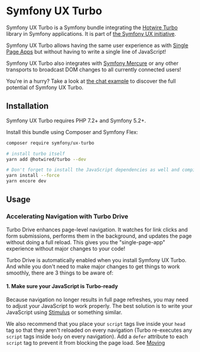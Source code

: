 # Symfony UX Turbo

Symfony UX Turbo is a Symfony bundle integrating the [Hotwire Turbo](https://turbo.hotwire.dev)
library in Symfony applications. It is part of [the Symfony UX initiative](https://symfony.com/ux).

Symfony UX Turbo allows having the same user experience as with [Single Page Apps](https://en.wikipedia.org/wiki/Single-page_application)
but without having to write a single line of JavaScript!

Symfony UX Turbo also integrates with [Symfony Mercure](https://symfony.com/doc/current/mercure.html)
or any other transports to broadcast DOM changes to all currently connected users!

You're in a hurry? Take a look at [the chat example](#sending-async-changes-using-mercure-a-chat)
to discover the full potential of Symfony UX Turbo.

## Installation

Symfony UX Turbo requires PHP 7.2+ and Symfony 5.2+.

Install this bundle using Composer and Symfony Flex:

```sh
composer require symfony/ux-turbo

# install turbo itself
yarn add @hotwired/turbo --dev

# Don't forget to install the JavaScript dependencies as well and compile
yarn install --force
yarn encore dev
```

## Usage

### Accelerating Navigation with Turbo Drive

Turbo Drive enhances page-level navigation. It watches for link clicks and form submissions,
performs them in the background, and updates the page without doing a full reload.
This gives you the "single-page-app" experience without major changes to your code!

Turbo Drive is automatically enabled when you install Symfony UX Turbo. And while
you don't need to make major changes to get things to work smoothly, there are 3
things to be aware of:

#### 1. Make sure your JavaScript is Turbo-ready

Because navigation no longer results in full page refreshes, you may need to
adjust your JavaScript to work properly. The best solution is to write your
JavaScript using [Stimulus](https://stimulus.hotwire.dev/) or something similar.

We also recommend that you place your `script` tags live inside your `head` tag so
that they aren't reloaded on every navigation (Turbo re-executes any `script` tags
inside `body` on every navigation). Add a `defer` attribute to each `script` tag
to prevent it from blocking the page load. See
[Moving <script> inside <head> and the "defer" Attribute](https://symfony.com/blog/moving-script-inside-head-and-the-defer-attribute)
for more info.

#### 2. Reloading When a JavaScript/CSS File Changes

Turbo drive can automatically perform a full refresh if the content of one of
your CSS or JS files _changes_, to ensure that your users always have the latest
version.

To enable this, first verify that you have versioning enabled in Encore so that
your filenames change when the file contents change:

```js
// webpack.config.js

Encore.
    // ...
    .enableVersioning(Encore.isProduction())
```

Then add a `data-turbo-track="reload"` attribute to all of your `script` and
`link` tags:

```yml
# config/packages/webpack_encore.yaml
webpack_encore:
    # ...

    script_attributes:
        defer: true
        'data-turbo-track': reload
    link_attributes:
        'data-turbo-track': reload
```

For more info, see:
[Turbo: Reloading When Assets Change](https://turbo.hotwire.dev/handbook/drive#reloading-when-assets-change)

#### 3. Form Response Code Changes

Turbo Drive also converts form submissions to AJAX calls. To get it to work, you
_do_ need to adjust your code to return a 422 status code on a validation error
(instead of a 200).

If you're using Symfony 5.3, the new `handleForm()` shortcut takes care of this
automatically:

```php
/**
 * @Route("/product/new")
 */
public function newProduct(Request $request): Response
{
    return $this->handleForm(
        $this->createForm(ProductFormType::class),
        $request,
        function (FormInterface $form) {
            // save...

            return $this->redirectToRoute(
                'product_list',
                [],
                Response::HTTP_SEE_OTHER
            );
        },
        function (FormInterface $form) {
            return $this->render('product/new.html.twig', [
                'form' => $form->createView(),
            ]);
        }
    );
}
```

If you're _not_ using the `handleForm()` shortcut, adjust your code manually:

```diff
/**
 * @Route("/product/new")
 */
public function newProduct(Request $request): Response
{
    $form = $this->createForm(ProductFormType::class);
    $form->handleRequest($request);

    if ($form->isSubmitted() && $form->isValid()) {
        // save...

-        return $this->redirectToRoute('product_list');
+        return $this->redirectToRoute('product_list', [], Response::HTTP_SEE_OTHER);
    }

+    $response = new Response(null, $form->isSubmitted() ? 422 : 200);

    return $this->render('product/new.html.twig', [
        'form' => $form->createView()
-    ]);
+    ], $response);
}
```

This changes the response status code to 422 on validation error, which tells Turbo
Drive that the form submit failed and it should re-render with the errors. This
_also_ changes the redirect status code from 302 (the default) to 303
(`HTTP_SEE_OTHER`). That's not required for Turbo Drive, but 303 is "more correct"
for this situation.

> **NOTE:**
> When your form contains more than one submit button and, you want to check which of the buttons was clicked
> to adapt the program flow in your controller. You need to add a value to each button because
> Turbo Drive doesn't send element with empty value:

```php
$builder
    // ...
    ->add('save', SubmitType::class, [
        'label' => 'Create Task',
        'attr' => [
            'value' => 'create-task'
        ]
    ])
    ->add('saveAndAdd', SubmitType::class, [
        'label' => 'Save and Add',
        'attr' => [
            'value' => 'save-and-add'
        ]
    ]);
```

#### More Turbo Drive Info

[Read the Turbo Drive documentation](https://turbo.hotwire.dev/handbook/drive) to learn about the advanced features offered
by Turbo Drive.

### Decomposing Complex Pages with Turbo Frames

Once Symfony UX Turbo is installed, you can also leverage [Turbo Frames](https://turbo.hotwire.dev/handbook/introduction#turbo-frames-decompose-complex-pages):

```twig
{# home.html.twig #}
{% extends 'base.html.twig' %}

{% block body %}
    <turbo-frame id="the_frame_id">
        <a href="{{ path('another-page') }}">This block is scoped, the rest of the page will not change if you click here!</a>
    </turbo-frame>
{% endblock %}
```

```twig
{# another-page.html.twig #}
{% extends 'base.html.twig' %}

{% block body %}
    <div>This will be discarded</div>

    <turbo-frame id="the_frame_id">
        The content of this block will replace the content of the Turbo Frame!
        The rest of the HTML generated by this template (outside of the Turbo Frame) will be ignored.
    </turbo-frame>
{% endblock %}
```

The content of a frame can be lazy loaded:

```twig
{# home.html.twig #}
{% extends 'base.html.twig' %}

{% block body %}
    <turbo-frame id="the_frame_id" src="{{ path('block') }}">
        A placeholder.
    </turbo-frame>
{% endblock %}
```

In your controller, you can detect if the request has been triggered by a Turbo Frame, and retrieve the ID of this frame:

```php
// src/Controller/MyController.php
namespace App\Controller;

use Symfony\Component\HttpFoundation\Request;
use Symfony\Component\HttpFoundation\Response;
use Symfony\Component\Routing\Annotation\Route;

class MyController
{
    #[Route('/')]
    public function home(Request $request): Response
    {
        // Get the frame ID (will be null if the request hasn't been triggered by a Turbo Frame)
        $frameId = $request->headers->get('Turbo-Frame');

        // ...
    }
}
```

#### Writing Tests

Under the hood, Symfony UX Turbo relies on JavaScript to update the HTML page.
To test if your website works properly, you will have to write [UI tests](https://martinfowler.com/articles/practical-test-pyramid.html#UiTests).

Fortunately, we've got you covered! [Symfony Panther](https://github.com/symfony/panther) is a convenient testing tool
using real browsers to test your Symfony application. It shares the same API as BrowserKit, the functional testing tool shipped with Symfony.

[Install Symfony Panther](https://github.com/symfony/panther#installing-panther), and write a test for our Turbo Frame:

```php
// tests/TurboFrameTest.php
namespace App\Tests;

use Symfony\Component\Panther\PantherTestCase;

class TurboFrameTest extends PantherTestCase
{
    public function testFrame(): void
    {
        $client = self::createPantherClient();
        $client->request('GET', '/');

        $client->clickLink('This block is scoped, the rest of the page will not change if you click here!');
        $this->assertSelectorTextContains('body', 'This will replace the content of the Turbo Frame!');
    }
}
```

Run `bin/phpunit` to execute the test! Symfony Panther automatically starts your application with a web server
and tests it using Google Chrome or Firefox!

You can even watch changes happening in the browser by using: `PANTHER_NO_HEADLESS=1 bin/phpunit --debug`

[Read the Turbo Frames documentation](https://turbo.hotwire.dev/handbook/frames) to learn everything you can do using Turbo Frames.

### Coming Alive with Turbo Streams

Turbo Streams are a way for the server to send partial page updates to clients.
There are two main ways to receive the updates:

-   in response to a user action, for instance when the user submits a form;
-   asynchronously, by sending updates to clients using [Mercure](https://mercure.rocks),
    [WebSocket](https://developer.mozilla.org/en-US/docs/Web/API/WebSockets_API) and similar protocols.

#### Forms

Let's discover how to use Turbo Streams to enhance your [Symfony forms](https://symfony.com/doc/current/forms.html):

```php
// src/Controller/TaskController.php
namespace App\Controller;

// ...
use Symfony\Bundle\FrameworkBundle\Controller\AbstractController;
use Symfony\Component\HttpFoundation\Request;
use Symfony\Component\HttpFoundation\Response;
use Symfony\UX\Turbo\Stream\TurboStreamResponse;

class TaskController extends AbstractController
{
    public function new(Request $request): Response
    {
        $task = new Task();

        $form = $this->createForm(TaskType::class, $task);
        $form->handleRequest($request);

        $submitted = $form->isSubmitted();
        $valid = $submitted && $form->isValid();

        if ($valid) {
            $task = $form->getData();
            // ... perform some action, such as saving the task to the database

            // 🔥 The magic happens here! 🔥
            if (TurboStreamResponse::STREAM_FORMAT === $request->getPreferredFormat()) {
                // If the request comes from Turbo, only send the HTML to update using a TurboStreamResponse
                return $this->render('task/success.stream.html.twig', ['task' => $task], new TurboStreamResponse());
            }

            // If the client doesn't support JavaScript, or isn't using Turbo, the form still works as usual.
            // Symfony UX Turbo is all about progressively enhancing your apps!
            return $this->redirectToRoute('task_success', [], Response::HTTP_SEE_OTHER);
        }

        // Symfony 5.3+
        return $this->renderForm('task/new.html.twig', $form);

        // Older versions
        $response = $this->render('task/new.html.twig', [
            'form' => $form->createView(),
        ]);
        if ($submitted && !$valid) {
            $response->setStatusCode(Response::HTTP_UNPROCESSABLE_ENTITY);
        }

        return $response;
    }
}
```

```twig
{# success.stream.html.twig #}

<turbo-stream action="replace" target="my_div_id">
    <template>
        The element having the id "my_div_id" will be replace by this block, without a full page reload!

        <div>The task "{{ task }}" has been created!</div>
    </template>
</turbo-stream>
```

Supported actions are `append`, `prepend`, `replace`, `update` and `remove`.
[Read the Turbo Streams documentation for more details](https://turbo.hotwire.dev/handbook/streams).

#### Sending Async Changes using Mercure: a Chat

Symfony UX Turbo also supports broadcasting HTML updates to all currently connected clients,
using the [Mercure](https://mercure.rocks) protocol or any other.

To illustrate this, let's build a chat system with **0 lines of JavaScript**!

Start by installing [the Mercure support](https://symfony.com/doc/current/mercure.html) on your project:

```sh
composer require symfony/ux-turbo-mercure
yarn install --force
yarn encore dev
```

The easiest way to have a working development (and production-ready) environment is to use [Symfony Docker](https://github.com/dunglas/symfony-docker/),
which comes with a Mercure hub integrated in the web server.

If you use Symfony Flex, the configuration has been generated for you, be sure to update the `MERCURE_URL` in
the `.env` file to point to a Mercure Hub (it's not necessary if you are using Symfony Docker).

Otherwise, configure Mercure Hub(s) to use:

```yaml
# config/packages/turbo.yaml
turbo:
    mercure:
        hubs: [default]
```

Let's create our chat:

```php
// src/Controller/ChatController.php
namespace App\Controller;

use Symfony\Bundle\FrameworkBundle\Controller\AbstractController;
use Symfony\Component\Form\Extension\Core\Type\SubmitType;
use Symfony\Component\Form\Extension\Core\Type\TextType;
use Symfony\Component\HttpFoundation\Request;
use Symfony\Component\HttpFoundation\Response;
use Symfony\Component\Mercure\PublisherInterface;

class ChatController extends AbstractController
{
    public function chat(Request $request, PublisherInterface $mercure): Response
    {
        $form = $this->createFormBuilder()
            ->add('message', TextType::class, ['attr' => ['autocomplete' => 'off']])
            ->add('send', SubmitType::class)
            ->getForm();

        $emptyForm = clone $form; // Used to display an empty form after a POST request
        $form->handleRequest($request);

        if ($form->isSubmitted() && $form->isValid()) {
            $data = $form->getData();

            // 🔥 The magic happens here! 🔥
            // The HTML update is pushed to the client using Mercure
            $mercure->publish(new Update(
                'chat',
                $this->renderView('chat/message.stream.html.twig', ['message' => $data['message']])
            ));

            // Force an empty form to be rendered below
            // It will replace the content of the Turbo Frame after a post
            $form = $emptyForm;
        }

        return $this->render('chat/index.html.twig', [
            'form' => $form->createView(),
         ]);
    }
}
```

```twig
{# chat/index.html.twig #}
{% extends 'base.html.twig' %}

{% block body %}
    <h1>Chat</h1>

    <div id="messages" {{ turbo_stream_listen('chat') }}>
        {#
            The messages will be displayed here.
            "turbo_stream_listen()" automatically registers a Stimulus controller that subscribes to the "chat" topic as managed by the transport.
            All connected users will receive the new messages!
         #}
    </div>

    <turbo-frame id="message_form">
        {{ form(form) }}

        {#
            The form is displayed in a Turbo Frame, with this trick a new empty form is displayed after every post,
            but the rest of the page will not change.
        #}
    </turbo-frame>
{% endblock %}
```

```twig
{# chat/message.stream.html.twig #}

{# New messages received through the Mercure connection are appended to the div with the "messages" ID. #}
<turbo-stream action="append" target="messages">
    <template>
        <div>{{ message }}</div>
    </template>
</turbo-stream>
```

Keep in mind that you can use all features provided by Symfony Mercure, including [private updates](https://symfony.com/doc/current/mercure.html#authorization)
(to ensure that only authorized users will receive the updates) and [async dispatching with Symfony Messenger](https://symfony.com/doc/current/mercure.html#async-dispatching).

#### Broadcast Doctrine Entities Update

Symfony UX Turbo also comes with a convenient integration with Doctrine ORM.

With a single attribute, your clients can subscribe to creations, updates and deletions of entities:

```php
// src/Entity/Book.php
namespace App\Entity;

use Doctrine\ORM\Mapping as ORM;
use Symfony\UX\Turbo\Attribute\Broadcast;

/**
 * @ORM\Entity
 */
#[Broadcast] // 🔥 The magic happens here
class Book
{
    /**
     * @ORM\Column(type="integer")
     * @ORM\Id
     * @ORM\GeneratedValue(strategy="AUTO")
     */
    public ?int $id = null;

    /**
     * @ORM\Column
     */
    public string $title = '';
}
```

To subscribe to updates of an entity, pass it as parameter of the `turbo_stream_listen()` Twig helper:

```twig
<div id="book_{{ book.id }}" {{ turbo_stream_listen(book) }}></div>
```

Alternatively, you can subscribe to updates made to all entities of a given class by using its Fully Qualified Class Name:

```twig
<div id="books" {{ turbo_stream_listen('App\\Entity\\Book') }}></div>
```

Finally, create the template that will be rendered when an entity is created, modified or deleted:

```twig
{# templates/broadcast/Book.stream.html.twig #}

{% block create %}
    <turbo-stream action="append" target="books">
        <template>
            <div id="{{ 'book_' ~ id }}">{{ entity.title }} (#{{ id }})</div>
        </template>
    </turbo-stream>
{% endblock %}

{% block update %}
    <turbo-stream action="update" target="book_{{ id }}">
        <template>
            {{ entity.title }} (#{{ id }}, updated)
        </template>
    </turbo-stream>
{% endblock %}

{% block remove %}
    <turbo-stream action="remove" target="book_{{ id }}"></turbo-stream>
{% endblock %}
```

By convention, Symfony UX Turbo will look for a template named `templates/broadcast/{ClassName}.stream.html.twig`.
This template **must** contain at least 3 blocks: `create`, `update` and `remove` (they can be empty, but they must exist).

Every time an entity marked with the `Broadcast` attribute changes, Symfony UX Turbo will render the associated template
and will broadcast the changes to all connected clients.

Each block must contain a list of Turbo Stream actions. These actions will be automatically applied by Turbo to the DOM
tree of every connected client. Each template can contain as many actions as needed.

For instance, if the same entity is displayed on different pages, you can include all actions updating these different places
in the template.
Actions applying to non-existing DOM elements will simply be ignored.

The current entity, the string representation of its identifier(s), the action (`create`, `update` or `remove`) and options set on the `Broadcast` attribute
are passed to the template as variables: `entity`, `id`, `action` and `options`.

### Broadcast Conventions and Configuration

Because Symfony UX Turbo needs access to their identifier, entities have to either be managed
by Doctrine ORM, have a public property named `id`, or have a public method named `getId()`.

Symfony UX Turbo will look for a template named after mapping their Fully Qualified Class Names.
For example and by default, if a class marked with the `Broadcast` attribute is named `App\Entity\Foo`,
the corresponding template will be found in `templates/broadcast/Foo.stream.html.twig`.

It's possible to configure own namespaces are mapped to templates by using the `turbo.broadcast.entity_template_prefixes` configuration options.
The default is defined as such:

```yaml
# config/packages/turbo.yaml
turbo:
    broadcast:
        entity_template_prefixes:
            App\Entity\: broadcast/
```

Finally, it's also possible to explicitly set the template to use with the `template` parameter of the `Broadcast` attribute:

```php
#[Broadcast(template: 'my-template.stream.html.twig')]
class Book { /* ... */ }
```

### Broadcast Options

The `Broadcast` attribute comes with a set of handy options:

-   `transports` (`string[]`): a list of transports to broadcast to
-   `topics` (`string[]`): a list of topics to use, the default topic is derived from the FQCN of the entity and from its id
-   `template` (`string`): Twig template to render (see above)

Options are transport-sepcific.
When using Mercure, some extra options are supported:

-   `private` (`bool`): marks Mercure updates as private
-   `sse_id` (`string`): `id` field of the SSE
-   `sse_type` (`string`): `type` field of the SSE
-   `sse_retry` (`int`): `retry` field of the SSE

Example:

```php
// src/Entity/Book.php
namespace App\Entity;

use Symfony\UX\Turbo\Attribute\Broadcast;

#[Broadcast(template: 'foo.stream.html.twig', private: true)]
class Book
{
    // ...
}
```

### Using Multiple Transports

Symfony UX Turbo allows sending Turbo Streams updates using multiple transports.
For instance, it's possible to use several Mercure hubs with the following configuration:

```yaml
# config/packages/mercure.yaml
mercure:
    hubs:
        hub1:
            url: https://hub1.example.net/.well-known/mercure
            jwt: snip
        hub2:
            url: https://hub2.example.net/.well-known/mercure
            jwt: snip
```

```yaml
# config/packages/turbo.yaml
turbo:
    mercure:
        hubs: [hub1, hub2]
```

Use the appropriate Mercure `HubInterface` service to send a change using a specific transport:

```php
// src/Controller/MyController.php
namespace App\Controller;

use Symfony\Bundle\FrameworkBundle\Controller\AbstractController;
use Symfony\Component\HttpFoundation\Response;
use Symfony\Component\Mercure\HubInterface;
use Symfony\Component\Mercure\Update;

class MyController extends AbstractController
{
    public function publish(HubInterface $hub1): Response
    {
        $id = $hub1->publish(new Update('topic', 'content'));

        return new Response("Update #{$id} published.");
    }
}
```

Changes made to entities marked with the `#[Broadcast]` attribute will be sent using all configured transport by default.
You can specify the list of transports to use for a specific entity class using the `transports` parameter:

```php
// src/Entity/Book.php
namespace App\Entity;

use Symfony\UX\Turbo\Attribute\Broadcast;

#[Broadcast(transports: ['hub1', 'hub2'])]
/** ... */
class Book
{
    // ...
}
```

Finally, generate the HTML attributes registering the Stimulus controller
corresponding to your transport by passing an extra argument to `turbo_stream_listen()`:

```twig
<div id="messages" {{ turbo_stream_listen('App\Entity\Book', 'hub2') }}></div>
```

### Registering a Custom Transport

If you prefer using another protocol than Mercure, you can create custom transports:

```php
// src/Turbo/Broadcaster.php
namespace App\Turbo;

use Symfony\UX\Turbo\Attribute\Broadcast;
use Symfony\UX\Turbo\Broadcaster\BroadcasterInterface;

class Broadcaster implements BroadcasterInterface
{
    public function broadcast(object $entity, string $action): void
    {
        // This method will be called everytime an object marked with the #[Broadcast] attribute is changed
        $attribute = (new \ReflectionClass($entity))->getAttributes(Broadcast::class)[0] ?? null;
        // ...
    }
}
```

```php
// src/Turbo/TurboStreamListenRenderer.php
namespace App\Turbo;

use Symfony\Component\DependencyInjection\Attribute\AsTaggedItem;
use Symfony\UX\Turbo\Twig\TurboStreamListenRendererInterface;
use Symfony\WebpackEncoreBundle\Twig\StimulusTwigExtension;
use Twig\Environment;

#[AsTaggedItem(index: 'my-transport')]
class TurboStreamListenRenderer implements TurboStreamListenRendererInterface
{
    public function __construct(
        private StimulusTwigExtension $stimulusTwigExtension,
    ) {}

    /**
     * @param string|object $topic
     */
    public function renderTurboStreamListen(Environment $env, $topic): string
    {
        return $this->stimulusTwigExtension->renderStimulusController(
            $env,
            'your_stimulus_controller',
            [/* controller values such as topic */]
        );
    }
}
```

The broadcaster must be registered as a service tagged with `turbo.broadcaster` and the renderer must be tagged with `turbo.renderer.stream_listen`.
If you enabled [autoconfigure option](https://symfony.com/doc/current/service_container.html#the-autoconfigure-option) (it's the case by default), these tags will be added automatically because these classes implement the `BroadcasterInterface` and `TurboStreamListenRendererInterface` interfaces,
the related services will be.

## Backward Compatibility promise

This bundle aims at following the same Backward Compatibility promise as the Symfony framework:
[https://symfony.com/doc/current/contributing/code/bc.html](https://symfony.com/doc/current/contributing/code/bc.html)

However, it is currently considered
[**experimental**](https://symfony.com/doc/current/contributing/code/experimental.html),
meaning it is not bound to Symfony's BC policy for the moment.

## Credits

Symfony UX Turbo has been created by [Kévin Dunglas](https://dunglas.fr).
It has been inspired by [hotwired/turbo-rails](https://github.com/hotwired/turbo-rails)
and [sroze/live-twig](https://github.com/sroze/live-twig).
